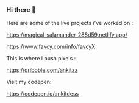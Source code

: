 ### Hi there 👋

Here are some of the live projects i've worked on :

https://magical-salamander-288d59.netlify.app/

https://www.favcy.com/info/favcyX

This is where i push pixels :

https://dribbble.com/ankitzz

Visit my codepen:

https://codepen.io/ankitdess
